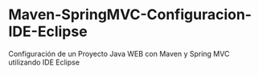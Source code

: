 # Maven-SpringMVC-Configuracion-IDE-Eclipse
Configuración de un Proyecto Java WEB con Maven y Spring MVC utilizando IDE Eclipse
